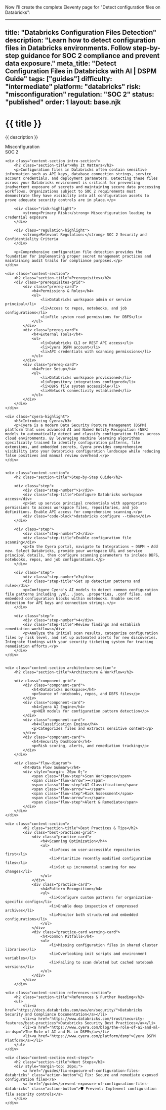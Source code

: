 Now I'll create the complete Eleventy page for "Detect configuration files on Databricks":

---
title: "Databricks Configuration Files Detection"
description: "Learn how to detect configuration files in Databricks environments. Follow step-by-step guidance for SOC 2 compliance and prevent data exposure."
meta_title: "Detect Configuration Files in Databricks with AI | DSPM Guide"
tags: ["guides"]
difficulty: "intermediate"
platform: "databricks"
risk: "misconfiguration"
regulation: "SOC 2"
status: "published"
order: 1
layout: base.njk
---

<div class="container">
    <div class="header">
        <h1>{{ title }}</h1>
        <p>{{ description }}</p>
        <div class="badge">Misconfiguration</div>
        <div class="badge regulation">SOC 2</div>
    </div>

    <div class="content-section intro-section">
        <h2 class="section-title">Why It Matters</h2>
        <p>Configuration files in Databricks often contain sensitive information such as API keys, database connection strings, service account credentials, and deployment parameters. Detecting these files across your Databricks environment is critical for preventing inadvertent exposure of secrets and maintaining secure data processing workflows. Organizations subject to SOC 2 requirements must demonstrate they have visibility into all configuration assets to prove adequate security controls are in place.</p>
        
        <div class="risk-highlight">
            <strong>Primary Risk:</strong> Misconfiguration leading to credential exposure
        </div>
        
        <div class="regulation-highlight">
            <strong>Relevant Regulation:</strong> SOC 2 Security and Confidentiality Criteria
        </div>
        
        <p>Comprehensive configuration file detection provides the foundation for implementing proper secret management practices and maintaining audit trails for compliance purposes.</p>
    </div>

    <div class="content-section">
        <h2 class="section-title">Prerequisites</h2>
        <div class="prerequisites-grid">
            <div class="prereq-card">
                <h4>Permissions & Roles</h4>
                <ul>
                    <li>Databricks workspace admin or service principal</li>
                    <li>Access to repos, notebooks, and job configurations</li>
                    <li>File system read permissions for DBFS</li>
                </ul>
            </div>
            <div class="prereq-card">
                <h4>External Tools</h4>
                <ul>
                    <li>Databricks CLI or REST API access</li>
                    <li>Cyera DSPM account</li>
                    <li>API credentials with scanning permissions</li>
                </ul>
            </div>
            <div class="prereq-card">
                <h4>Prior Setup</h4>
                <ul>
                    <li>Databricks workspace provisioned</li>
                    <li>Repository integrations configured</li>
                    <li>DBFS file system accessible</li>
                    <li>Network connectivity established</li>
                </ul>
            </div>
        </div>
    </div>
	
    <div class="cyera-highlight">
        <h3>Introducing Cyera</h3>
        <p>Cyera is a modern Data Security Posture Management (DSPM) platform that uses advanced AI and Named Entity Recognition (NER) models to automatically detect and classify configuration files across cloud environments. By leveraging machine learning algorithms specifically trained to identify configuration patterns, file extensions, and embedded secrets, Cyera provides comprehensive visibility into your Databricks configuration landscape while reducing false positives and manual review overhead.</p>
    </div>
	

    <div class="content-section">
        <h2 class="section-title">Step-by-Step Guide</h2>
        
        <div class="step">
            <div class="step-number">1</div>
            <div class="step-title">Configure Databricks workspace access</div>
            <p>Set up service principal credentials with appropriate permissions to access workspace files, repositories, and job definitions. Enable API access for comprehensive scanning.</p>
            <div class="code-block">databricks configure --token</div>
        </div>

        <div class="step">
            <div class="step-number">2</div>
            <div class="step-title">Enable configuration file scanning</div>
            <p>In the Cyera portal, navigate to Integrations → DSPM → Add new. Select Databricks, provide your workspace URL and service principal details, then configure scanning parameters to include DBFS, notebooks, repos, and job configurations.</p>
        </div>

        <div class="step">
            <div class="step-number">3</div>
            <div class="step-title">Set up detection patterns and rules</div>
            <p>Configure Cyera's AI models to detect common configuration file patterns including .yml, .json, .properties, .conf files, and embedded configuration blocks within notebooks. Enable secret detection for API keys and connection strings.</p>
        </div>

        <div class="step">
            <div class="step-number">4</div>
            <div class="step-title">Review findings and establish remediation workflows</div>
            <p>Analyze the initial scan results, categorize configuration files by risk level, and set up automated alerts for new discoveries. Integrate findings with your security ticketing system for tracking remediation efforts.</p>
        </div>
    </div>


    <div class="content-section architecture-section">
        <h2 class="section-title">Architecture & Workflow</h2>
        
        <div class="component-grid">
            <div class="component-card">
                <h4>Databricks Workspace</h4>
                <p>Source of notebooks, repos, and DBFS files</p>
            </div>
            <div class="component-card">
                <h4>Cyera AI Engine</h4>
                <p>NER models for configuration pattern detection</p>
            </div>
            <div class="component-card">
                <h4>Classification Engine</h4>
                <p>Categorizes files and extracts sensitive content</p>
            </div>
            <div class="component-card">
                <h4>Security Dashboard</h4>
                <p>Risk scoring, alerts, and remediation tracking</p>
            </div>
        </div>

        <div class="flow-diagram">
            <h4>Data Flow Summary</h4>
            <div style="margin: 20px 0;">
                <span class="flow-step">Scan Workspace</span>
                <span class="flow-arrow">→</span>
                <span class="flow-step">AI Classification</span>
                <span class="flow-arrow">→</span>
                <span class="flow-step">Risk Assessment</span>
                <span class="flow-arrow">→</span>
                <span class="flow-step">Alert & Remediate</span>
            </div>
        </div>
    </div>

	<div class="content-section">
	        <h2 class="section-title">Best Practices & Tips</h2>
	        <div class="best-practices-grid">
	            <div class="practice-card">
	                <h4>Scanning Optimization</h4>
	                <ul>
	                    <li>Focus on user-accessible repositories first</li>
	                    <li>Prioritize recently modified configuration files</li>
	                    <li>Set up incremental scanning for new changes</li>
	                </ul>
	            </div>
	            <div class="practice-card">
	                <h4>Pattern Recognition</h4>
	                <ul>
	                    <li>Configure custom patterns for organization-specific configs</li>
	                    <li>Enable deep inspection of compressed archives</li>
	                    <li>Monitor both structured and embedded configurations</li>
	                </ul>
	            </div>
	            <div class="practice-card warning-card">
	                <h4>Common Pitfalls</h4>
	                <ul>
	                    <li>Missing configuration files in shared cluster libraries</li>
	                    <li>Overlooking init scripts and environment variables</li>
	                    <li>Failing to scan deleted but cached notebook versions</li>
	                </ul>
	            </div>
	        </div>
	    </div>

    <div class="content-section references-section">
        <h2 class="section-title">References & Further Reading</h2>
        <ul>
            <li><a href="https://docs.databricks.com/aws/en/security/">Databricks Security and Compliance Documentation</a></li>
            <li><a href="https://www.databricks.com/trust/security-features/best-practices">Databricks Security Best Practices</a></li>
            <li><a href="https://www.cyera.com/blog/the-role-of-ai-and-ml-in-dspm">The Role of AI and ML in DSPM</a></li>
            <li><a href="https://www.cyera.com/platform/dsmp">Cyera DSPM Platform</a></li>
        </ul>
    </div>

    <div class="content-section next-steps">
        <h2 class="section-title">Next Steps</h2>
        <div style="margin-top: 20px;">
            <a href="/guides/fix-exposure-of-configuration-files-databricks" class="action-button">🔧 Fix: Secure and remediate exposed configuration files</a>
            <a href="/guides/prevent-exposure-of-configuration-files-databricks" class="action-button">🛡️ Prevent: Implement configuration file security controls</a>
        </div>
    </div>
</div>